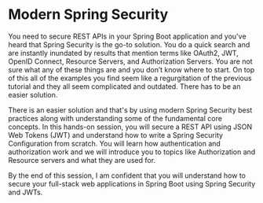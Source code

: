 # Modern Spring Security

You need to secure REST APIs in your Spring Boot application and you've heard that Spring Security is the go-to solution. You do a quick search and are instantly inundated by results that mention terms like OAuth2, JWT, OpenID Connect, Resource Servers, and Authorization Servers. You are not sure what any of these things are and you don’t know where to start. On top of this all of the examples you find seem like a regurgitation of the previous tutorial and they all seem complicated and outdated. There has to be an easier solution.

There is an easier solution and that's by using modern Spring Security best practices along with understanding some of the fundamental core concepts. In this hands-on session, you will secure a REST API using JSON Web Tokens (JWT) and understand how to write a Spring Security Configuration from scratch. You will learn how authentication and authorization work and we will introduce you to topics like Authorization and Resource servers and what they are used for.

By the end of this session, I am confident that you will understand how to secure your full-stack web applications in Spring Boot using Spring Security and JWTs.